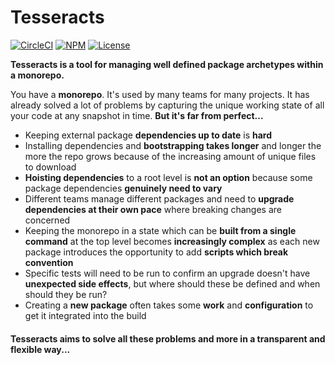 # Tesseracts 
[![CircleCI](https://img.shields.io/circleci/project/github/bknowlesnews/tesseracts.svg)](https://circleci.com/gh/bknowlesnews/tesseracts/tree/master)
[![NPM](https://img.shields.io/npm/v/tesseracts.svg)](https://www.npmjs.com/package/tesseracts)
[![License](https://img.shields.io/github/license/bknowlesnews/tesseracts.svg)]()

**Tesseracts is a tool for managing well defined package archetypes within a monorepo.**

You have a **monorepo**. It's used by many teams for many projects. 
It has already solved a lot of problems by capturing the unique working state of all your code at any snapshot in time.
**But it's far from perfect...**

* Keeping external package **dependencies up to date** is **hard**
* Installing dependencies and **bootstrapping takes longer** and longer the more the repo grows because of the increasing amount of unique files to download
* **Hoisting dependencies** to a root level is **not an option** because some package dependencies **genuinely need to vary**
* Different teams manage different packages and need to **upgrade dependencies at their own pace** where breaking changes are concerned
* Keeping the monorepo in a state which can be **built from a single command** at the top level becomes **increasingly complex** as each new package introduces the opportunity to add **scripts which break convention**
* Specific tests will need to be run to confirm an upgrade doesn't have **unexpected side effects**, but where should these be defined and when should they be run?
* Creating a **new package** often takes some **work** and **configuration** to get it integrated into the build

#### Tesseracts aims to solve all these problems and more in a transparent and flexible way...

